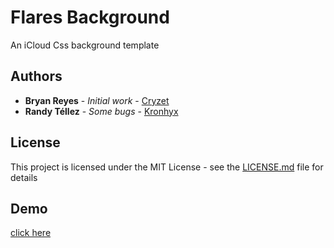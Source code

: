 # Flares Background

An iCloud Css background template

## Authors

* **Bryan Reyes** - *Initial work* - [Cryzet](https://github.com/Cryzet)
* **Randy Téllez** - *Some bugs* - [Kronhyx](https://github.com/Kronhyx)

## License

This project is licensed under the MIT License - see the [LICENSE.md](LICENSE.md) file for details

## Demo

[click here](https://cryzet.github.io/flaresbackground/)
